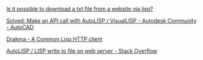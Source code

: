 [Is it possible to download a txt file from a website via lisp?](https://opendcl.com/forum/index.php?topic=1244.0)

[Solved: Make an API call with AutoLISP / VisualLISP - Autodesk Community - AutoCAD](https://forums.autodesk.com/t5/visual-lisp-autolisp-and-general/make-an-api-call-with-autolisp-visuallisp/td-p/9083202)

[Drakma - A Common Lisp HTTP client](https://edicl.github.io/drakma/)

[AutoLISP / LISP write to file on web server - Stack Overflow](https://stackoverflow.com/questions/30250320/autolisp-lisp-write-to-file-on-web-server)

